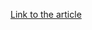 [Link to the article](https://www.carbonblack.com/2019/05/17/cb-tau-threat-intelligence-notification-robbinhood-ransomware-stops-181-windows-services-before-encryption/)
